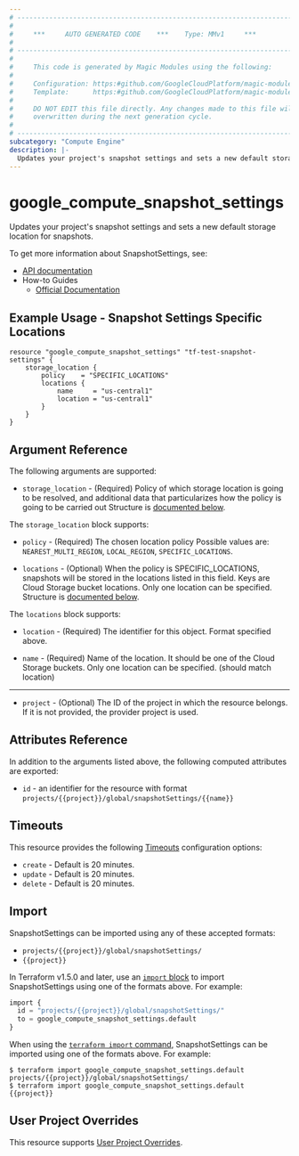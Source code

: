 ```yaml
---
# ----------------------------------------------------------------------------
#
#     ***     AUTO GENERATED CODE    ***    Type: MMv1     ***
#
# ----------------------------------------------------------------------------
#
#     This code is generated by Magic Modules using the following:
#
#     Configuration: https:#github.com/GoogleCloudPlatform/magic-modules/tree/main/mmv1/products/compute/SnapshotSettings.yaml
#     Template:      https:#github.com/GoogleCloudPlatform/magic-modules/tree/main/mmv1/templates/terraform/resource.html.markdown.tmpl
#
#     DO NOT EDIT this file directly. Any changes made to this file will be
#     overwritten during the next generation cycle.
#
# ----------------------------------------------------------------------------
subcategory: "Compute Engine"
description: |-
  Updates your project's snapshot settings and sets a new default storage location for snapshots.
---
```


# google_compute_snapshot_settings

Updates your project's snapshot settings and sets a new default storage location for snapshots.


To get more information about SnapshotSettings, see:

* [API documentation](https://cloud.google.com/compute/docs/reference/rest/v1/snapshotSettings)
* How-to Guides
    * [Official Documentation](https://cloud.google.com/compute/docs/disks/snapshot-settings#snapshot_settings_how_to_update)

## Example Usage - Snapshot Settings Specific Locations


```hcl
resource "google_compute_snapshot_settings" "tf-test-snapshot-settings" {
    storage_location {
        policy    = "SPECIFIC_LOCATIONS"
        locations {
            name     = "us-central1"
            location = "us-central1"
        }
    }
}
```

## Argument Reference

The following arguments are supported:


* `storage_location` -
  (Required)
  Policy of which storage location is going to be resolved, and additional data
  that particularizes how the policy is going to be carried out
  Structure is [documented below](#nested_storage_location).


<a name="nested_storage_location"></a>The `storage_location` block supports:

* `policy` -
  (Required)
  The chosen location policy
  Possible values are: `NEAREST_MULTI_REGION`, `LOCAL_REGION`, `SPECIFIC_LOCATIONS`.

* `locations` -
  (Optional)
  When the policy is SPECIFIC_LOCATIONS, snapshots will be stored in the
  locations listed in this field. Keys are Cloud Storage bucket locations.
  Only one location can be specified.
  Structure is [documented below](#nested_storage_location_locations).


<a name="nested_storage_location_locations"></a>The `locations` block supports:

* `location` - (Required) The identifier for this object. Format specified above.

* `name` -
  (Required)
  Name of the location. It should be one of the Cloud Storage buckets.
  Only one location can be specified. (should match location)

- - -


* `project` - (Optional) The ID of the project in which the resource belongs.
    If it is not provided, the provider project is used.


## Attributes Reference

In addition to the arguments listed above, the following computed attributes are exported:

* `id` - an identifier for the resource with format `projects/{{project}}/global/snapshotSettings/{{name}}`


## Timeouts

This resource provides the following
[Timeouts](https://developer.hashicorp.com/terraform/plugin/sdkv2/resources/retries-and-customizable-timeouts) configuration options:

- `create` - Default is 20 minutes.
- `update` - Default is 20 minutes.
- `delete` - Default is 20 minutes.

## Import


SnapshotSettings can be imported using any of these accepted formats:

* `projects/{{project}}/global/snapshotSettings/`
* `{{project}}`


In Terraform v1.5.0 and later, use an [`import` block](https://developer.hashicorp.com/terraform/language/import) to import SnapshotSettings using one of the formats above. For example:

```tf
import {
  id = "projects/{{project}}/global/snapshotSettings/"
  to = google_compute_snapshot_settings.default
}
```

When using the [`terraform import` command](https://developer.hashicorp.com/terraform/cli/commands/import), SnapshotSettings can be imported using one of the formats above. For example:

```
$ terraform import google_compute_snapshot_settings.default projects/{{project}}/global/snapshotSettings/
$ terraform import google_compute_snapshot_settings.default {{project}}
```

## User Project Overrides

This resource supports [User Project Overrides](https://registry.terraform.io/providers/hashicorp/google/latest/docs/guides/provider_reference#user_project_override).

